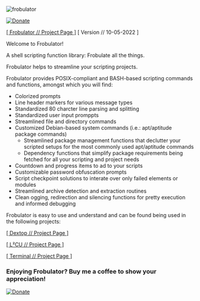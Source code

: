 ![frobulator](https://raw.githubusercontent.com/nathaneltitane/frobulator/main/frobulator.svg)

[![Donate](https://img.shields.io/badge/Donate-PayPal-000000.svg?style=for-the-badge)](https://www.paypal.com/donate/?hosted_button_id=QG58TMRHNSZAU)

[[ Frobulator // Project Page ]](https://github.com/nathaneltitane/frobulator) [ Version // 10-05-2022 ]

Welcome to Frobulator!

A shell scripting function library: Frobulate all the things.

Frobulator helps to streamline your scripting projects.

Frobulator provides POSIX-compliant and BASH-based scripting commands and functions, amongst which you will find:

- Colorized prompts
- Line header markers for various message types
- Standardized 80 charcter line parsing and splitting
- Standardized user input promppts
- Streamlined file and directory commands
- Customized Debian-based system commands (i.e.: apt/aptitude package commands)
   - Streamlined package management functions that declutter your scripted setups for the most commonly used apt/aptitude commands
   - Dependency functions that simplify package requirements being fetched for all your scripting and project needs
- Countdown and progress items to ad to your scripts
- Customizable password obfuscation prompts
- Script checkpoint solutions to interate over only failed elements or modules
- Streamlined archive detection and extraction routines
- Clean ogging, redirection and silencing functions for pretty execution and informed debugging

Frobulator is easy to use and understand and can be found being used in the following projects:

[[ Dextop // Project Page ]](https://github.com/nathaneltitane/dextop)

[[ L²CU // Project Page ]](https://github.com/nathaneltitane/l2cu)

[[ Terminal // Project Page ]](https://github.com/nathaneltitane/terminal)

### Enjoying Frobulator? Buy me a coffee to show your appreciation!

[![Donate](https://img.shields.io/badge/Donate-PayPal-000000.svg?style=for-the-badge)](https://www.paypal.com/donate/?hosted_button_id=QG58TMRHNSZAU)
